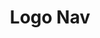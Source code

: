 ---
title:			"Logo Nav"
slug:			logo-nav
src:			/template-overviews/logo-nav
categories:		template unstyled navigation-menus
description:	"A Bootstrap navigation template featuring an image logo in place of the navbar header text."
bump:			"A menu bar with a logo header."
img-src:		/img/templates/logo-nav.jpg
img-desc:		"Bootstrap Image Navbar Template"
layout:			template-overview

meta-title: "Logo Nav - Bootstrap Logo Navigation template"
meta-description: "A free Bootstrap logo navigation template with an image logo in place of the default navbar header text. All Start Bootstrap templates are free to download and open source."

features:
  - Responsive image in the navbar header
  - Fixed top navigation bar

long-description: "Logo Nav is a Bootstrap 4 navigation template that replaces the default text in the navbar header with an image."

alt-version:		"no"
user-version:		"no"

v4-version:			"yes"
alt-v4:				"https://github.com/BlackrockDigital/startbootstrap-logo-nav/archive/v4-dev.zip"

redirect_from:
  - /logo-nav/
  - /logo-nav.php/
  - /templates/logo-nav.html/
  - /templates/logo-nav/
  - /downloads/logo-nav.zip/
---